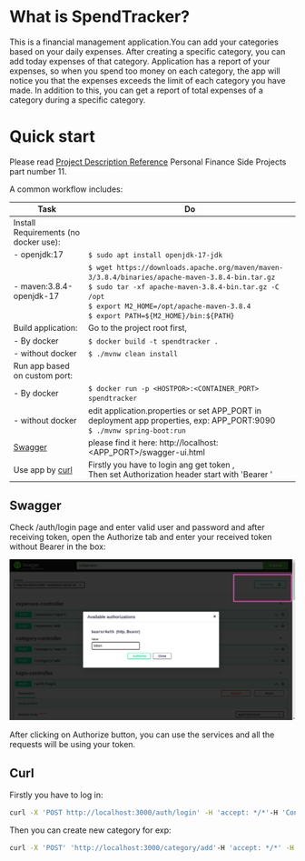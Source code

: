 What is SpendTracker? 
 ===========
This is a financial management application.You can add your categories based on your daily expenses. 
After creating a specific category, you can add today expenses of that category. 
Application has a report of your expenses, so when you spend too money on each category, the app will notice you that the expenses
exceeds the limit of each category you have made.
In addition to this, you can get a report of total expenses of a category during a specific category.

Quick start
===========
Please read [Project Description Reference](https://docs.google.com/document/d/1FLZiyAYD3nlbxGtNGi84zGMSBr3-oCSXcwPR-TeFyKU/edit#heading=h.hm40tzuc74uo) Personal Finance Side Projects part number 11.

A common workflow includes:

| Task                                  | Do                                                                                                                                                                                                                                                                |
|---------------------------------------|-------------------------------------------------------------------------------------------------------------------------------------------------------------------------------------------------------------------------------------------------------------------|
| Install Requirements (no docker use): |                                                                                                                                                                                                                                                                   |
| -  openjdk:17                         | ``$ sudo apt install openjdk-17-jdk``                                                                                                                                                                                                                             |
| -  maven:3.8.4-openjdk-17             | ``$ wget https://downloads.apache.org/maven/maven-3/3.8.4/binaries/apache-maven-3.8.4-bin.tar.gz`` <br>  ``$ sudo tar -xf apache-maven-3.8.4-bin.tar.gz -C /opt`` <br> ``$ export M2_HOME=/opt/apache-maven-3.8.4`` <br> ``$ export PATH=${M2_HOME}/bin:${PATH}`` |
| Build application:                    | Go to the project root first,                                                                                                                                                                                                                                     |
| -  By docker                          | ``$ docker build -t spendtracker .   ``                                                                                                                                                                                                                           |
| -  without docker                     | ``$ ./mvnw clean install``                                                                                                                                                                                                                                        |
| Run app based on custom port:         |                                                                                                                                                                                                                                                                   |
| -  By docker                          | ``$ docker run -p <HOSTPOR>:<CONTAINER_PORT> spendtracker``                                                                                                                                                                                                       |
| -  without docker                     | edit application.properties or set APP_PORT in deployment app properties, exp: APP_PORT:9090 <br> ``$ ./mvnw spring-boot:run ``                                                                                                                                   |
| [Swagger](#Swagger)                   | please find it here: http://localhost:<APP_PORT>/swagger-ui.html                                                                                                                                                                                                  |
| Use app by [curl](#Curl)              | Firstly you have to login ang get token , <br> Then set Authorization header start with 'Bearer '                                                                                                                                                                 |

   


## Swagger
  
Check /auth/login page and enter valid user and password and after receiving token,
    open the Authorize tab and enter your received token without Bearer in the box:

![token.png](src%2Ftest%2Fresources%2Fimages%2Ftoken.png)

After clicking on Authorize button, you can use the services and all the requests will be using your token.

## Curl

Firstly you have to log in:
```bash
curl -X 'POST http://localhost:3000/auth/login' -H 'accept: */*'-H 'Content-Type: application/json' -d '{"userName": "user","password": "pass"}'
```
Then you can create new category for exp:
 ```bash
curl -X 'POST' 'http://localhost:3000/category/add'-H 'accept: */*' -H 'Authorization: Bearer toke' -H 'Content-Type: application/json' -d '{"name": "coffee","limit": 10000}'
```
